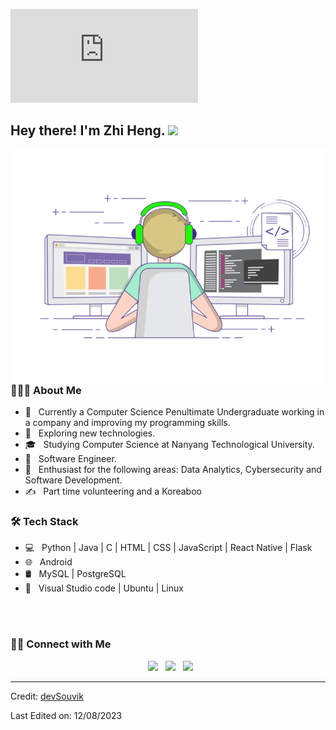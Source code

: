 

![Banner](https://gifdb.com/gif/pixel-art-super-mario-computer-amwdq1xi8bgz0omx.html?embed=true)
<h2> Hey there! I'm Zhi Heng. <img src="https://github.com/souvikguria98/souvikguria98/blob/master/Hi.gif" width="25"></h2>
<img align="right" alt="GIF of a student coding" src="https://raw.githubusercontent.com/devSouvik/devSouvik/master/gif3.gif" width="500"/>

<h3> 👨🏻‍💻 About Me </h3>

- 🔭 &nbsp; Currently a Computer Science Penultimate Undergraduate working in a company and improving my programming skills.
- 🤔 &nbsp; Exploring new technologies.
- 🎓 &nbsp; Studying Computer Science at Nanyang Technological University.
- 💼 &nbsp; Software Engineer.
- 🌱 &nbsp; Enthusiast for the following areas: Data Analytics, Cybersecurity and Software Development.
- ✍️ &nbsp; Part time volunteering and a Koreaboo

<h3>🛠 Tech Stack</h3>

- 💻 &nbsp; Python | Java | C | HTML | CSS | JavaScript | React Native | Flask
- 🌐 &nbsp; Android 
- 🛢 &nbsp; MySQL | PostgreSQL
- 🔧 &nbsp; Visual Studio code | Ubuntu | Linux 
  
<br>

<!-- ![souvik's Github Stats](https://github-readme-stats.vercel.app/api?username=devSouvik&show_icons=true&title_color=fff&icon_color=79ff97&text_color=9f9f9f&bg_color=151515) -->


</br>


<h3> 🤝🏻 Connect with Me </h3>

<p align="center">
&nbsp; <a href="https://www.linkedin.com/in/zhihengc/" target="_blank" rel="noopener noreferrer"><img src="https://img.icons8.com/plasticine/100/000000/linkedin.png" width="50" /></a>
&nbsp; <a href="mailto:zhihengcheung@gmail.com" target="_blank" rel="noopener noreferrer"><img src="https://img.icons8.com/plasticine/100/000000/gmail.png"  width="50" /></a>
&nbsp; <a href="#" target="_blank" rel="noopener noreferrer"><img src="https://img.icons8.com/plasticine/100/000000/instagram-new.png" width="50" /></a>  
</p>


----
Credit: [devSouvik](https://github.com/devSouvik)

Last Edited on: 12/08/2023
